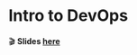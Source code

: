# Intro to DevOps

:clapper: **Slides [here](https://docs.google.com/presentation/d/12l2trFW5kstjOHM6tKRpamY-KMPX65RpdyrMjZRT6do/edit?usp=sharing)**
